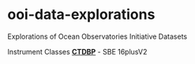# ooi-data-explorations
Explorations of Ocean Observatories Initiative Datasets

Instrument Classes
[**CTDBP**](https://oceanobservatories.org/instrument-series/ctdbpc/) - SBE 16plusV2
